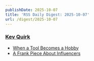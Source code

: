```yaml
---
publishDate: 2025-10-07
title: 'RSS Daily Digest: 2025-10-07'
url: /digest/2025-10-07
---
```


### [Kev Quirk](https://kevquirk.com/)

  * [When a Tool Becomes a Hobby](https://kevquirk.com/blog/when-a-tool-becomes-a-hobby/)
  * [A Frank Piece About Influencers](https://kevquirk.com/blog/a-frank-piece-about-influencers/)
  
